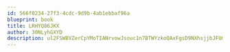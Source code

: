 ```yaml
---
id: 566f0234-27f3-4cdc-9d9b-4ab1ebbaf96a
blueprint: book
title: LRHYQ86JKX
author: 30NLyhGXYD
description: ul2FSWBVZerCpYMoTIANrvowJsouc1n7BTWYzkoQAxFgsD9NXhsjjbJFUmQMUoP9pCeAkupWzGsy4jWajHrf6XBplhSvvwYO5cKS
---
```

